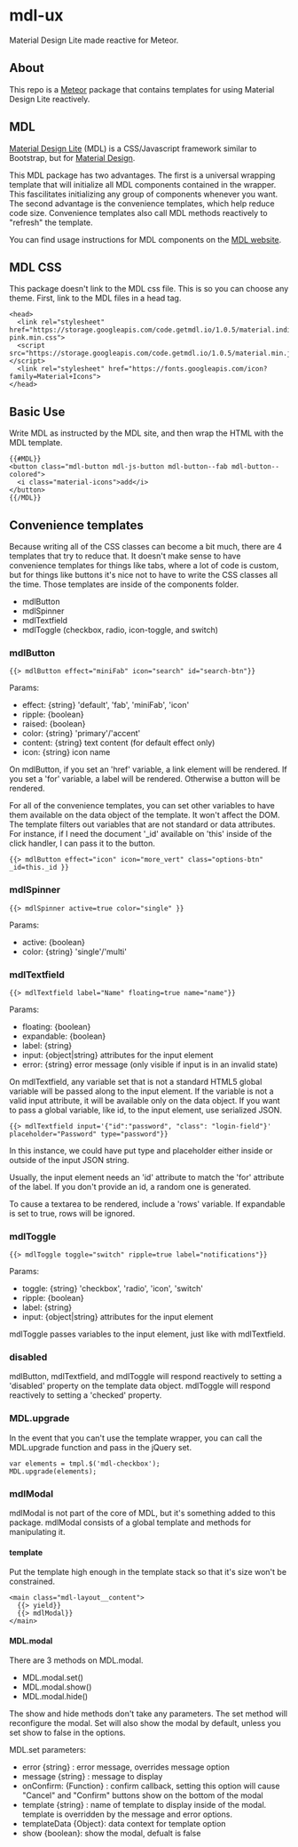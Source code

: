 # mdl-ux #
Material Design Lite made reactive for Meteor.

## About ##
This repo is a [Meteor](https://www.meteor.com/) package that contains templates for using Material Design Lite reactively.

## MDL ##
[Material Design Lite](http://www.getmdl.io/index.html) (MDL) is a CSS/Javascript framework similar to Bootstrap, but for [Material Design](https://www.google.com/design/spec/material-design/introduction.html).

This MDL package has two advantages.  The first is a universal wrapping template that will initialize all MDL components contained in the wrapper.  This fascilitates initializing any group of components whenever you want.
The second advantage is the convenience templates, which help reduce code size.  Convenience templates also call MDL methods reactively to "refresh" the template.

You can find usage instructions for MDL components on the [MDL website](http://www.getmdl.io/index.html).

## MDL CSS ##
This package doesn't link to the MDL css file.  This is so you can choose any theme.  First, link to the MDL files in a head tag.
```
<head>
  <link rel="stylesheet" href="https://storage.googleapis.com/code.getmdl.io/1.0.5/material.indigo-pink.min.css">
  <script src="https://storage.googleapis.com/code.getmdl.io/1.0.5/material.min.js"></script>
  <link rel="stylesheet" href="https://fonts.googleapis.com/icon?family=Material+Icons">
</head>
```

## Basic Use ##
Write MDL as instructed by the MDL site, and then wrap the HTML with the MDL template.

```
{{#MDL}}
<button class="mdl-button mdl-js-button mdl-button--fab mdl-button--colored">
  <i class="material-icons">add</i>
</button>
{{/MDL}}
```


## Convenience templates ##
Because writing all of the CSS classes can become a bit much, there are 4 templates that try to reduce that.
It doesn't make sense to have convenience templates for things like tabs, where a lot of code is custom, but for things like buttons
it's nice not to have to write the CSS classes all the time.  Those templates are inside of the components folder.
* mdlButton
* mdlSpinner
* mdlTextfield
* mdlToggle (checkbox, radio, icon-toggle, and switch)



### mdlButton ###
```
{{> mdlButton effect="miniFab" icon="search" id="search-btn"}}
```
Params:
* effect:  {string} 'default', 'fab', 'miniFab', 'icon'
* ripple: {boolean}
* raised: {boolean}
* color: {string} 'primary'/'accent'
* content: {string} text content (for default effect only)
* icon: {string} icon name

On mdlButton, if you set an 'href' variable, a link element will be rendered.  If you set a 'for' variable, a label will be rendered. Otherwise a button will be rendered.

For all of the convenience templates, you can set other variables to have them available on the data object of the template.  It won't affect the DOM.  The template filters out variables that are not standard or data attributes.  For instance, if I need the document '_id' available on 'this' inside of the click handler, I can pass it to the button.
```
{{> mdlButton effect="icon" icon="more_vert" class="options-btn" _id=this._id }}
```



### mdlSpinner ###
```
{{> mdlSpinner active=true color="single" }}
```
Params:
* active: {boolean}
* color: {string} 'single'/'multi'




### mdlTextfield ###
```
{{> mdlTextfield label="Name" floating=true name="name"}}
```
Params:
* floating: {boolean}
* expandable: {boolean}
* label: {string}
* input: {object|string} attributes for the input element
* error: {string} error message (only visible if input is in an invalid state)

On mdlTextfield, any variable set that is not a standard HTML5 global variable will be passed along to the input element.  If the variable is not a valid input attribute, it will be available only on the data object.  If you want to pass a global variable, like id, to the input element, use serialized JSON.

```
{{> mdlTextfield input='{"id":"password", "class": "login-field"}' placeholder="Password" type="password"}}
```
In this instance, we could have put type and placeholder either inside or outside of the input JSON string.

Usually, the input element needs an 'id' attribute to match the 'for' attribute of the label.  If you don't provide an id, a random one is generated.

To cause a textarea to be rendered, include a 'rows' variable.  If expandable is set to true, rows will be ignored.



### mdlToggle ###
```
{{> mdlToggle toggle="switch" ripple=true label="notifications"}}
```
Params:
* toggle: {string} 'checkbox', 'radio', 'icon', 'switch'
* ripple: {boolean}
* label: {string}
* input: {object|string} attributes for the input element

mdlToggle passes variables to the input element, just like with mdlTextfield.



### disabled ###
mdlButton, mdlTextfield, and mdlToggle will respond reactively to setting a 'disabled' property on the template data object.  mdlToggle will respond reactively to setting a 'checked' property.


### MDL.upgrade ###
In the event that you can't use the template wrapper, you can call the MDL.upgrade function and pass in the jQuery set.
```
var elements = tmpl.$('mdl-checkbox');
MDL.upgrade(elements);
```


### mdlModal ###
mdlModal is not part of the core of MDL, but it's something added to this package.  mdlModal consists of a global template and methods for manipulating it.

#### template ####
Put the template high enough in the template stack so that it's size won't be constrained.
```
<main class="mdl-layout__content">
  {{> yield}}
  {{> mdlModal}}
</main>
```

#### MDL.modal ####
There are 3 methods on MDL.modal.
* MDL.modal.set()
* MDL.modal.show()
* MDL.modal.hide()

The show and hide methods don't take any parameters.  The set method will reconfigure the modal.  Set will also show the modal by default, unless you set show to false in the options.

MDL.set parameters:
* error {string} : error message, overrides message option
* message {string} : message to display
* onConfirm: {Function} : confirm callback, setting this option will cause "Cancel" and "Confirm" buttons show on the bottom of the modal
* template {string} : name of template to display inside of the modal.  template is overridden by the message and error options.
* templateData {Object}: data context for template option
* show {boolean}: show the modal, defualt is false

